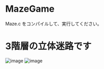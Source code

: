 # MazeGame
Maze.c をコンパイルして、実行してください。

# 3階層の立体迷路です  

![image](https://user-images.githubusercontent.com/39206262/39955350-748d2ed2-5608-11e8-809d-81c11351620d.png)
![image](https://user-images.githubusercontent.com/39206262/39955372-c59a5a0c-5608-11e8-818e-6d0b9a88af94.png)

